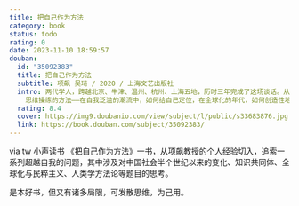 ```yaml
---
title: 把自己作为方法
category: book
status: todo
rating: 0
date: 2023-11-10 18:59:57
douban:
  id: "35092383"
  title: 把自己作为方法
  subtitle: 项飙 吴琦 / 2020 / 上海文艺出版社
  intro: 两代学人，跨越北京、牛津、温州、杭州、上海五地，历时三年完成了这场谈话。从项飙教授的个人经验切入，追索一系列超越自我的问题，其中涉及对中国社会半个世纪以来的变化、知识共同体、全球化与民粹主义、人类学方法论等题目的思考。这本书提供了一份对话实录，也给出了一种审视问题、
    思维操练的方法——在自我泛滥的潮流中，如何给自己定位，在全球化的年代，如何创造性地建设身边的小世界，在思想受困的社会，如何回答宏大的命题。
  rating: 8.4
  cover: https://img9.doubanio.com/view/subject/l/public/s33683876.jpg
  link: https://book.douban.com/subject/35092383/
---
```


via tw 小声读书 《把自己作为方法》一书，从项飙教授的个人经验切入，追索一系列超越自我的问题，其中涉及对中国社会半个世纪以来的变化、知识共同体、全球化与民粹主义、人类学方法论等题目的思考。

是本好书，但又有诸多局限，可发散思维，为己用。

